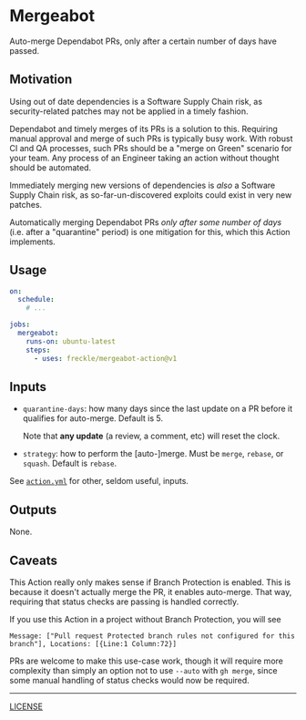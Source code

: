 # Mergeabot

Auto-merge Dependabot PRs, only after a certain number of days have passed.

## Motivation

Using out of date dependencies is a Software Supply Chain risk, as
security-related patches may not be applied in a timely fashion.

Dependabot and timely merges of its PRs is a solution to this. Requiring manual
approval and merge of such PRs is typically busy work. With robust CI and QA
processes, such PRs should be a "merge on Green" scenario for your team. Any
process of an Engineer taking an action without thought should be automated.

Immediately merging new versions of dependencies is _also_ a Software Supply
Chain risk, as so-far-un-discovered exploits could exist in very new patches.

Automatically merging Dependabot PRs _only after some number of days_ (i.e.
after a "quarantine" period) is one mitigation for this, which this Action
implements.

## Usage

```yaml
on:
  schedule:
    # ...

jobs:
  mergeabot:
    runs-on: ubuntu-latest
    steps:
      - uses: freckle/mergeabot-action@v1
```

## Inputs

- `quarantine-days`: how many days since the last update on a PR before it
  qualifies for auto-merge. Default is 5.

  Note that **any update** (a review, a comment, etc) will reset the clock.

- `strategy`: how to perform the [auto-]merge. Must be `merge`, `rebase`, or
  `squash`. Default is `rebase`.

See [`action.yml`](./action.yml) for other, seldom useful, inputs.

## Outputs

None.

## Caveats

This Action really only makes sense if Branch Protection is enabled. This is
because it doesn't actually merge the PR, it enables auto-merge. That way,
requiring that status checks are passing is handled correctly.

If you use this Action in a project without Branch Protection, you will see

```
Message: ["Pull request Protected branch rules not configured for this branch"], Locations: [{Line:1 Column:72}]
```

PRs are welcome to make this use-case work, though it will require more
complexity than simply an option not to use `--auto` with `gh merge`, since some
manual handling of status checks would now be required.

---

[LICENSE](./LICENSE)
